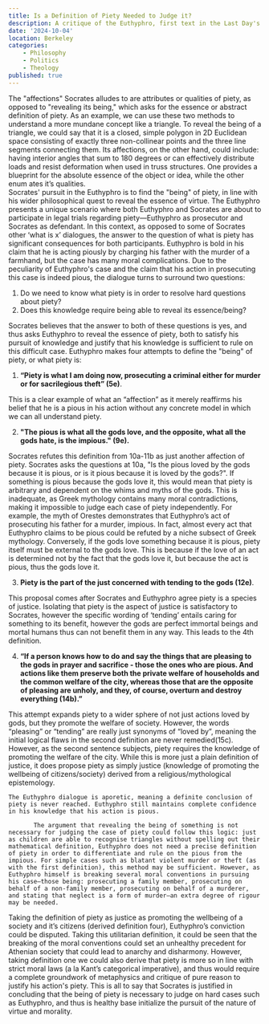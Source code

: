 ```yaml
---
title: Is a Definition of Piety Needed to Judge it?
description: A critique of the Euthyphro, first text in the Last Day's of Socrates
date: '2024-10-04'
location: Berkeley
categories: 
    - Philosophy
    - Politics
    - Theology
published: true
---
```


The "affections" Socrates alludes to are attributes or qualities of piety, as opposed to "revealing its being," which asks for the essence or abstract definition of piety. As an example, we can use these two methods to understand a more mundane concept like a triangle. To reveal the being of a triangle, we could say that it is a closed, simple polygon in 2D Euclidean space consisting of exactly three non-collinear points and the three line segments connecting them. Its affections, on the other hand, could include: having interior angles that sum to 180 degrees or can effectively distribute loads and resist deformation when used in truss structures. One provides a blueprint for the absolute essence of the object or idea, while the other enum ates it’s qualities.   
Socrates' pursuit in the Euthyphro is to find the "being" of piety, in line with his wider philosophical quest to reveal the essence of virtue. The Euthyphro presents a unique scenario where both Euthyphro and Socrates are about to participate in legal trials regarding piety—Euthyphro as prosecutor and Socrates as defendant. In this context, as opposed to some of Socrates other ‘what is x’ dialogues, the answer to the question of what is piety has significant consequences for both participants. Euthyphro is bold in his claim that he is acting piously by charging his father with the murder of a farmhand, but the case has many moral complications. Due to the peculiarity of Euthyphro's case and the claim that his action in prosecuting this case is indeed pious, the dialogue turns to surround two questions:

1. Do we need to know what piety is in order to resolve hard questions about piety?  
2. Does this knowledge require being able to reveal its essence/being?

Socrates believes that the answer to both of these questions is yes, and thus asks Euthyphro to reveal the essence of piety, both to satisfy his pursuit of knowledge and justify that his knowledge is sufficient to rule on this difficult case. Euthyphro makes four attempts to define the "being" of piety, or what piety is:

1. **“Piety is what I am doing now, prosecuting a criminal either for murder or for sacrilegious theft” (5e)**.

 This is a clear example of what an “affection” as it merely reaffirms his belief that he is a pious in his action without any concrete model in which we can all understand piety. 

2. **"The pious is what all the gods love, and the opposite, what all the gods hate, is the impious." (9e).**

Socrates refutes this definition from 10a-11b as just another affection of piety. Socrates asks the questions at 10a, "Is the pious loved by the gods because it is pious, or is it pious because it is loved by the gods?". If something is pious because the gods love it, this would mean that piety is arbitrary and dependent on the whims and myths of the gods. This is inadequate, as Greek mythology contains many moral contradictions, making it impossible to judge each case of piety independently. For example, the myth of Orestes demonstrates that Euthyphro’s act of prosecuting his father for a murder, impious. In fact, almost every act that Euthyphro claims to be pious could be refuted by a niche subsect of Greek mythology. Conversely, if the gods love something because it is pious, piety itself must be external to the gods love. This is because if the love of an act is determined not by the fact that the gods love it, but because the act is pious, thus the gods love it. 

3. **Piety is the part of the just concerned with tending to the gods (12e)**. 

This proposal comes after Socrates and Euthyphro agree piety is a species of justice. Isolating that piety is the aspect of justice is satisfactory to Socrates, however the specific wording of ‘tending’ entails caring for something to its benefit, however the gods are perfect immortal beings and mortal humans thus can not benefit them in any way. This leads to the 4th definition. 

4. **“If a person knows how to do and say the things that are pleasing to the gods in prayer and sacrifice \- those the ones who are pious. And actions like them preserve both the private welfare of households and the common welfare of the city, whereas those that are the opposite of pleasing are unholy, and they, of course, overturn and destroy everything (14b).”**

This attempt expands piety to a wider sphere of not just actions loved by gods, but they promote the welfare of society. However, the words “pleasing” or “tending” are really just synonyms of “loved by”, meaning the initial logical flaws in the second definition are never remedied(15c). However, as the second sentence subjects, piety requires the knowledge of promoting the welfare of the city. While this is more just a plain definition of justice, it does propose piety as simply justice (knowledge of promoting the wellbeing of citizens/society) derived from a religious/mythological epistemology. 

	The Euthyphro dialogue is aporetic, meaning a definite conclusion of piety is never reached. Euthyphro still maintains complete confidence in his knowledge that his action is pious. 

           The argument that revealing the being of something is not necessary for judging the case of piety could follow this logic: just as children are able to recognise triangles without spelling out their mathematical definition, Euthyphro does not need a precise definition of piety in order to differentiate and rule on the pious from the impious. For simple cases such as blatant violent murder or theft (as with the first definition), this method may be sufficient. However, as Euthyphro himself is breaking several moral conventions in pursuing his case—those being: prosecuting a family member, prosecuting on behalf of a non-family member, prosecuting on behalf of a murderer, and stating that neglect is a form of murder—an extra degree of rigour may be needed.

Taking the definition of piety as justice as promoting the wellbeing of a society and it’s citizens (derived definition four), Euthyphro’s conviction could be disputed. Taking this utilitarian definition, it could be seen that the breaking of the moral conventions could set an unhealthy precedent for Athenian society that could lead to anarchy and disharmony. However, taking definition one we could also derive that piety is more so in line with strict moral laws (a la Kant’s categorical imperative), and thus would require a complete groundwork of metaphysics and critique of pure reason to justify his action's piety. This is all to say that Socrates is justified in concluding that the being of piety is necessary to judge on hard cases such as Euthyphro, and thus is healthy base initialize the pursuit of the nature of virtue and morality.